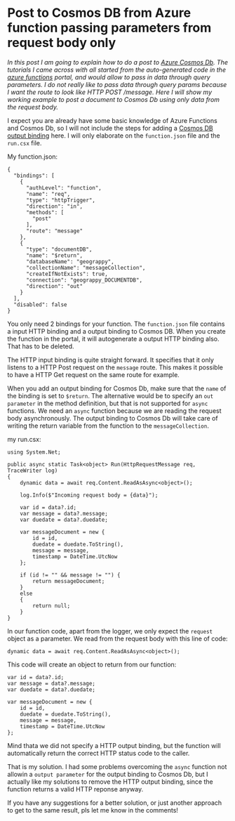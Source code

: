 # Post to Cosmos DB from Azure function passing parameters from request body only

_In this post I am going to explain how to do a post to [Azure Cosmos Db](https://docs.microsoft.com/en-us/azure/cosmos-db/introduction). The tutorials I came across with all started from the auto-generated code in the [azure functions](https://azure.microsoft.com/en-us/services/functions/) portal, and would allow to pass in data through query parameters. I do not really like to pass data through query params because I want the route to look like HTTP POST /message. Here I will show my working example to post a document to Cosmos Db using only data from the request body._

I expect you are already have some basic knowledge of Azure Functions and Cosmos Db, so I will not include the steps for adding a [Cosmos DB output binding](https://t.co/xorlB0uIhF) here. I will only elaborate on the `function.json` file and the `run.csx` file.


My function.json:
```
{
  "bindings": [
    {
      "authLevel": "function",
      "name": "req",
      "type": "httpTrigger",
      "direction": "in",
      "methods": [
        "post"
      ],
      "route": "message"
    },
    {
      "type": "documentDB",
      "name": "$return",
      "databaseName": "geograppy",
      "collectionName": "messageCollection",
      "createIfNotExists": true,
      "connection": "geograppy_DOCUMENTDB",
      "direction": "out"
    }
  ],
  "disabled": false
}
```
You only need 2 bindings for your function. The `function.json` file contains a input HTTP binding and a output binding to Cosmos DB. When you create the function in the portal, it will autogenerate a output HTTP binding also. That has to be deleted. 

The HTTP input binding is quite straight forward. It specifies that it only listens to a HTTP Post request on the `message` route. This makes it possible to have a HTTP Get request on the same route for example.

When you add an output binding for Cosmos Db, make sure that the `name` of the binding is set to `$return`. The alternative would be to specify an `out parameter` in the method definition, but that is not supported for `async` functions. We need an `async` function because we are reading the request body asynchronously. The output binding to Cosmos Db will take care of writing the return variable from the function to the `messageCollection`.

my run.csx:
```
using System.Net;

public async static Task<object> Run(HttpRequestMessage req, TraceWriter log)
{
    dynamic data = await req.Content.ReadAsAsync<object>();

    log.Info($"Incoming request body = {data}");

    var id = data?.id;
    var message = data?.message;
    var duedate = data?.duedate;

    var messageDocument = new {
        id = id,
        duedate = duedate.ToString(),
        message = message,
        timestamp = DateTime.UtcNow
    };

    if (id != "" && message != "") {
        return messageDocument;
    }
    else
    {
        return null;
    }
}
```
In our function code, apart from the logger, we only expect the `request` object as a parameter. We read from the request body with this line of code: 

```
dynamic data = await req.Content.ReadAsAsync<object>();
```

This code will create an object to return from our function:

```
var id = data?.id;
var message = data?.message;
var duedate = data?.duedate;

var messageDocument = new {
    id = id,
    duedate = duedate.ToString(),
    message = message,
    timestamp = DateTime.UtcNow
};
```

Mind thata we did not specify a HTTP output binding, but the function will automatically return the correct HTTP status code to the caller. 

That is my solution. I had some problems overcoming the `async` function not allowin a `output parameter` for the output binding to Cosmos Db, but I actually like my solutions to remove the HTTP output binding, since the function returns a valid HTTP reponse anyway. 

If you have any suggestions for a better solution, or just another approach to get to the same result, pls let me know in the comments!
